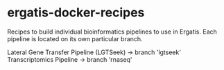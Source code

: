 # ergatis-docker-recipes
Recipes to build individual bioinformatics pipelines to use in Ergatis.  Each pipeline is located on its own particular branch.

Lateral Gene Transfer Pipeline (LGTSeek) -> branch 'lgtseek'
Transcriptomics Pipeline -> branch 'rnaseq'
